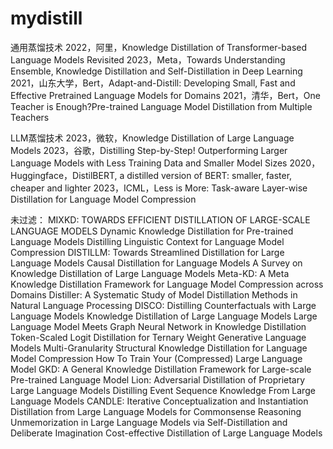 # mydistill

通用蒸馏技术
2022，阿里，Knowledge Distillation of Transformer-based Language Models Revisited
2023，Meta，Towards Understanding Ensemble, Knowledge Distillation and Self-Distillation in Deep Learning
2021，山东大学，Bert，Adapt-and-Distill: Developing Small, Fast and Effective Pretrained Language Models for Domains
2021，清华，Bert，One Teacher is Enough?Pre-trained Language Model Distillation from Multiple Teachers

LLM蒸馏技术
2023，微软，Knowledge Distillation of Large Language Models
2023，谷歌，Distilling Step-by-Step! Outperforming Larger Language Models with Less Training Data and Smaller Model Sizes
2020，Huggingface，DistilBERT, a distilled version of BERT: smaller, faster, cheaper and lighter
2023，ICML，Less is More: Task-aware Layer-wise Distillation for Language Model Compression

未过滤：
MIXKD: TOWARDS EFFICIENT DISTILLATION OF LARGE-SCALE LANGUAGE MODELS
Dynamic Knowledge Distillation for Pre-trained Language Models
Distilling Linguistic Context for Language Model Compression
DISTILLM: Towards Streamlined Distillation for Large Language Models
Causal Distillation for Language Models
A Survey on Knowledge Distillation of Large Language Models
Meta-KD: A Meta Knowledge Distillation Framework for Language Model Compression across Domains
Distiller: A Systematic Study of Model Distillation Methods in Natural Language Processing
DISCO: Distilling Counterfactuals with Large Language Models
Knowledge Distillation of Large Language Models
Large Language Model Meets Graph Neural Network in Knowledge Distillation
Token-Scaled Logit Distillation for Ternary Weight Generative Language Models
Multi-Granularity Structural Knowledge Distillation for Language Model Compression
How To Train Your (Compressed) Large Language Model
GKD: A General Knowledge Distillation Framework for Large-scale Pre-trained Language Model
Lion: Adversarial Distillation of Proprietary Large Language Models
Distilling Event Sequence Knowledge From Large Language Models
CANDLE: Iterative Conceptualization and Instantiation Distillation from Large Language Models for Commonsense Reasoning
Unmemorization in Large Language Models via Self-Distillation and Deliberate Imagination
Cost-effective Distillation of Large Language Models
